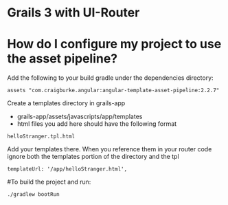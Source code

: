 # Grails 3 with UI-Router 

# How do I configure my project to use the asset pipeline?
Add the following to your build gradle under the dependencies directory:
   ```
   assets "com.craigburke.angular:angular-template-asset-pipeline:2.2.7"
   ```

Create a templates directory in grails-app 
* grails-app/assets/javascripts/app/templates
* html files you add here should have the following format 
```
helloStranger.tpl.html
```

Add your templates there. When you reference them in your router code ignore both the templates portion of the directory and the tpl 
```
templateUrl: '/app/helloStranger.html',
```

#To build the project and run:
```
./gradlew bootRun
```

